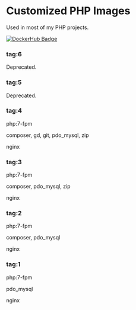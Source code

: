 # Customized PHP Images

Used in most of my PHP projects.

[![DockerHub Badge](http://dockeri.co/image/wbswjc/php)](https://hub.docker.com/r/wbswjc/php/)



### tag:6

Deprecated.


### tag:5

Deprecated.


### tag:4

php:7-fpm

composer, gd, git, pdo_mysql, zip

nginx


### tag:3

php:7-fpm

composer, pdo_mysql, zip

nginx


### tag:2

php:7-fpm

composer, pdo_mysql

nginx


### tag:1

php:7-fpm

pdo_mysql

nginx



